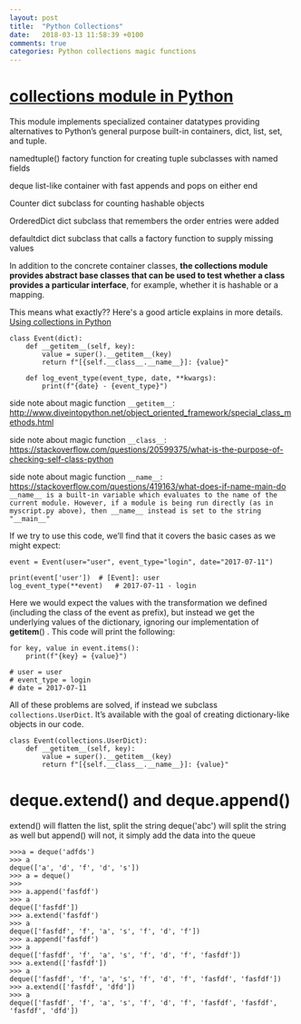 ```yaml
---
layout: post
title:  "Python Collections"
date:   2018-03-13 11:58:39 +0100
comments: true  
categories: Python collections magic functions
---
```




# [collections module in Python](https://docs.python.org/2/library/collections.html)

This module implements specialized container datatypes providing alternatives to Python’s general purpose built-in containers, dict, list, set, and tuple.

namedtuple()	factory function for creating tuple subclasses with named fields

deque	list-like container with fast appends and pops on either end

Counter	dict subclass for counting hashable objects

OrderedDict	dict subclass that remembers the order entries were added

defaultdict	dict subclass that calls a factory function to supply missing values

In addition to the concrete container classes, **the collections module provides abstract base classes that can be used to test whether a class provides a particular interface**, for example, whether it is hashable or a mapping.

This means what exactly?? Here's a good article explains in more details.
[Using collections in Python](https://medium.com/bynder-tech/using-collections-in-python-36129737b5a1)
```
class Event(dict):
    def __getitem__(self, key):
        value = super().__getitem__(key)
        return f"[{self.__class__.__name__}]: {value}"

    def log_event_type(event_type, date, **kwargs):
        print(f"{date} - {event_type}")
```
side note about magic function `__getitem__`:</br>
http://www.diveintopython.net/object_oriented_framework/special_class_methods.html</br>

side note about magic function `__class__`:</br> 
https://stackoverflow.com/questions/20599375/what-is-the-purpose-of-checking-self-class-python</br>

side note about magic function `__name__`:</br> 
https://stackoverflow.com/questions/419163/what-does-if-name-main-do</br>
`__name__ is a built-in variable which evaluates to the name of the current module. However, if a module is being run directly (as in myscript.py above), then __name__ instead is set to the string "__main__"`


If we try to use this code, we’ll find that it covers the basic cases as we might expect:
```
event = Event(user="user", event_type="login", date="2017-07-11")

print(event['user'])  # [Event]: user
log_event_type(**event)   # 2017-07-11 - login
```

Here we would expect the values with the transformation we defined (including the class of the event as prefix),
but instead we get the underlying values of the dictionary, ignoring our implementation of __getitem__() . This code will print the following:
```
for key, value in event.items():
    print(f"{key} = {value}")

# user = user
# event_type = login
# date = 2017-07-11
```

All of these problems are solved, if instead we subclass `collections.UserDict`. It’s available with the goal of creating dictionary-like objects in our code.
```
class Event(collections.UserDict):
    def __getitem__(self, key):
        value = super().__getitem__(key)
        return f"[{self.__class__.__name__}]: {value}"
```


# deque.extend() and deque.append()
extend() will flatten the list, split the string
deque('abc') will split the string as well
but append() will not, it simply add the data into the queue
```
>>>a = deque('adfds')
>>> a
deque(['a', 'd', 'f', 'd', 's'])
>>> a = deque()
>>>
>>> a.append('fasfdf')
>>> a
deque(['fasfdf'])
>>> a.extend('fasfdf')
>>> a
deque(['fasfdf', 'f', 'a', 's', 'f', 'd', 'f'])
>>> a.append('fasfdf')
>>> a
deque(['fasfdf', 'f', 'a', 's', 'f', 'd', 'f', 'fasfdf'])
>>> a.extend(['fasfdf'])
>>> a
deque(['fasfdf', 'f', 'a', 's', 'f', 'd', 'f', 'fasfdf', 'fasfdf'])
>>> a.extend(['fasfdf', 'dfd'])
>>> a
deque(['fasfdf', 'f', 'a', 's', 'f', 'd', 'f', 'fasfdf', 'fasfdf', 'fasfdf', 'dfd'])
```
